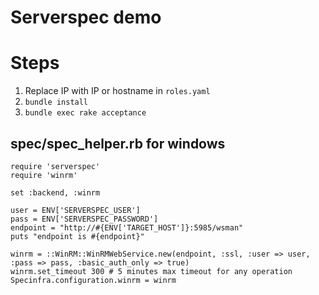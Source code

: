 # Serverspec demo

# Steps

1. Replace IP with IP or hostname in `roles.yaml`
1. `bundle install`
1. `bundle exec rake acceptance`

## spec/spec_helper.rb for windows

```
require 'serverspec'
require 'winrm'

set :backend, :winrm

user = ENV['SERVERSPEC_USER']
pass = ENV['SERVERSPEC_PASSWORD']
endpoint = "http://#{ENV['TARGET_HOST']}:5985/wsman"
puts "endpoint is #{endpoint}"

winrm = ::WinRM::WinRMWebService.new(endpoint, :ssl, :user => user,
:pass => pass, :basic_auth_only => true)
winrm.set_timeout 300 # 5 minutes max timeout for any operation
Specinfra.configuration.winrm = winrm
```
